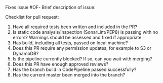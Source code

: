 Fixes issue #OF- 
Brief description of issue:

Checklist for pull request:

1. Have all required tests been written and included in the PR?
2. Is static code analysis/inspection (SonarLint/PEP8) is passing with no errors? Warnings should be assessed and fixed if appropriate
3. Has build, including all tests, passed on local machine?
4. Does this PR require any permission updates, for example to S3 or DynamoDB?
5. Is the pipeline currently blocked? If so, can you wait with merging?
6. Does this PR have enough approved reviews?
7. Has the branch build in CodePipeline passed successfully?
8. Has the current master been merged into the branch?

